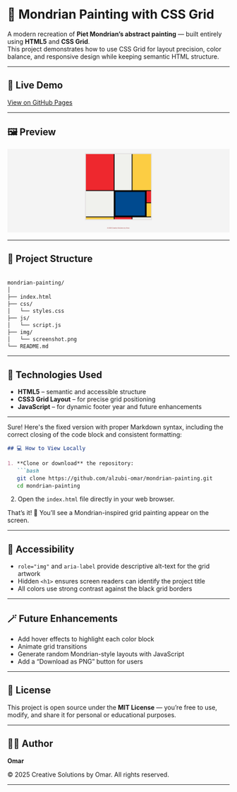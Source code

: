 # 🎨 Mondrian Painting with CSS Grid

A modern recreation of **Piet Mondrian’s abstract painting** — built entirely using **HTML5** and **CSS Grid**.  
This project demonstrates how to use CSS Grid for layout precision, color balance, and responsive design while keeping semantic HTML structure.

---

## 📸 Live Demo

[View on GitHub Pages](https://alzubi-omar.github.io/mondrian-painting/)


---

## 🖼️ Preview

![Preview of the Mondrian Painting Project](images/screenshot.png)

---

## 📂 Project Structure

```

mondrian-painting/
│
├── index.html
├── css/
│   └── styles.css
├── js/
│   └── script.js
├── img/
│   └── screenshot.png
└── README.md

````

---

## 🧱 Technologies Used

- **HTML5** – semantic and accessible structure  
- **CSS3 Grid Layout** – for precise grid positioning  
- **JavaScript** – for dynamic footer year and future enhancements  

---

Sure! Here's the fixed version with proper Markdown syntax, including the correct closing of the code block and consistent formatting:

````markdown
## 💻 How to View Locally

1. **Clone or download** the repository:
   ```bash
   git clone https://github.com/alzubi-omar/mondrian-painting.git
   cd mondrian-painting
````

2. Open the `index.html` file directly in your web browser.

That’s it! 🎉 You’ll see a Mondrian-inspired grid painting appear on the screen.

---

## 🧩 Accessibility

* `role="img"` and `aria-label` provide descriptive alt-text for the grid artwork
* Hidden `<h1>` ensures screen readers can identify the project title
* All colors use strong contrast against the black grid borders

---

## 🪄 Future Enhancements

* Add hover effects to highlight each color block
* Animate grid transitions
* Generate random Mondrian-style layouts with JavaScript
* Add a “Download as PNG” button for users

---

## 📄 License

This project is open source under the **MIT License** —
you’re free to use, modify, and share it for personal or educational purposes.

---

## 👨‍🎨 Author

**Omar**

© 2025 Creative Solutions by Omar. All rights reserved.

---

````